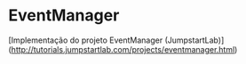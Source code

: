 EventManager
=============

[Implementação do projeto EventManager (JumpstartLab)] (http://tutorials.jumpstartlab.com/projects/eventmanager.html)

